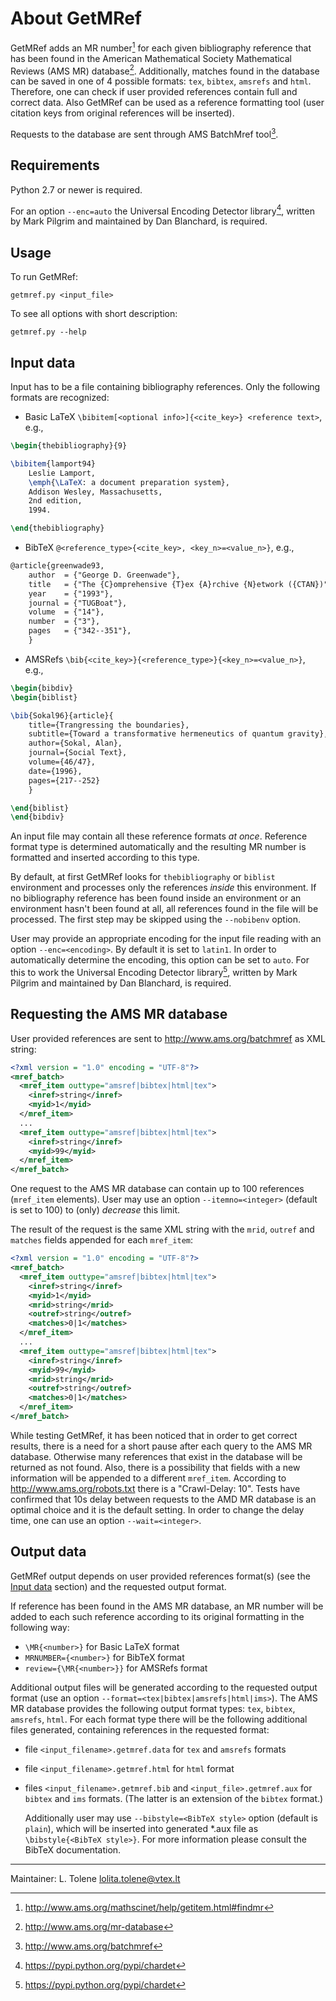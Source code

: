 # About GetMRef

GetMRef adds an MR number[^1] for each given bibliography reference that has been 
found in the American Mathematical Society Mathematical Reviews (AMS MR) database[^2].
Additionally, matches found in the database can be saved in one of 4 possible 
formats: `tex`, `bibtex`, `amsrefs` and `html`. 
Therefore, one can check if user provided references contain full and correct data. 
Also GetMRef can be used as a reference formatting tool 
(user citation keys from original references will be inserted).

Requests to the database are sent through AMS BatchMref tool[^3].

[^1]: http://www.ams.org/mathscinet/help/getitem.html#findmr
[^2]: http://www.ams.org/mr-database
[^3]: http://www.ams.org/batchmref


## Requirements
Python 2.7 or newer is required. 

For an option `--enc=auto` the Universal Encoding Detector library[^4], 
written by Mark Pilgrim and maintained by Dan Blanchard, is required.

[^4]: https://pypi.python.org/pypi/chardet

## Usage

To run GetMRef:
```
getmref.py <input_file>
```

To see all options with short description:
```
getmref.py --help
```

## Input data


Input has to be a file containing bibliography references. 
Only the following formats are recognized:

* Basic LaTeX `\bibitem[<optional info>]{<cite_key>} <reference text>`, e.g.,

```latex
\begin{thebibliography}{9}

\bibitem{lamport94}
    Leslie Lamport,
    \emph{\LaTeX: a document preparation system},
    Addison Wesley, Massachusetts,
    2nd edition,
    1994.

\end{thebibliography}
```

* BibTeX `@<reference_type>{<cite_key>, <key_n>=<value_n>}`, e.g., 

```latex
@article{greenwade93,
    author  = {"George D. Greenwade"},
    title   = {"The {C}omprehensive {T}ex {A}rchive {N}etwork ({CTAN})"},
    year    = {"1993"},
    journal = {"TUGBoat"},
    volume  = {"14"},
    number  = {"3"},
    pages   = {"342--351"},
    }
```

* AMSRefs `\bib{<cite_key>}{<reference_type>}{<key_n>=<value_n>}`, e.g., 

```latex
\begin{bibdiv}
\begin{biblist}

\bib{Sokal96}{article}{
    title={Trangressing the boundaries},
    subtitle={Toward a transformative hermeneutics of quantum gravity},
    author={Sokal, Alan},
    journal={Social Text},
    volume={46/47},
    date={1996},
    pages={217--252}
    }

\end{biblist}
\end{bibdiv}
```

An input file may contain all these reference formats *at once*. 
Reference format type is determined automatically and the resulting MR number is 
formatted and inserted according to this type.    

By default, at first GetMRef looks for `thebibliography` or `biblist` environment 
and processes only the references *inside* this environment. 
If no bibliography reference has been found inside an environment 
or an environment hasn't been found at all, all references found in the file 
will be processed. The first step may be skipped using the `--nobibenv` option. 

User may provide an appropriate encoding for the input file reading with an 
option `--enc=<encoding>`. By default it is set to `latin1`. In order to 
automatically determine the encoding, this option can be set to `auto`. 
For this to work the Universal Encoding Detector library[^4], written by 
Mark Pilgrim and maintained by Dan Blanchard, is required.

## Requesting the AMS MR database 
 
User provided references are sent to http://www.ams.org/batchmref as XML string:
```xml
<?xml version = "1.0" encoding = "UTF-8"?>
<mref_batch>
  <mref_item outtype="amsref|bibtex|html|tex">
    <inref>string</inref>
    <myid>1</myid>
  </mref_item>
  ...
  <mref_item outtype="amsref|bibtex|html|tex">
    <inref>string</inref>
    <myid>99</myid>
  </mref_item>
</mref_batch>
```
One request to the AMS MR database can contain up to 100 references 
(`mref_item` elements). User may use an option `--itemno=<integer>` (default is
set to 100) to (only) *decrease* this limit.

The result of the request is the same XML string with the `mrid`, 
`outref` and `matches` fields appended for each `mref_item`:
```xml
<?xml version = "1.0" encoding = "UTF-8"?>
<mref_batch>
  <mref_item outtype="amsref|bibtex|html|tex">
    <inref>string</inref>
    <myid>1</myid>
    <mrid>string</mrid>
    <outref>string</outref>
    <matches>0|1</matches>
  </mref_item>
  ...
  <mref_item outtype="amsref|bibtex|html|tex">
    <inref>string</inref>
    <myid>99</myid>
    <mrid>string</mrid>
    <outref>string</outref>
    <matches>0|1</matches>
  </mref_item>
</mref_batch>
```

While testing GetMRef, it has been noticed that in order to get correct results,
there is a need for a short pause after each query to the AMS MR database. 
Otherwise many references that exist in the database will be returned as not 
found. Also, there is a possibility that fields with a new information will 
be appended to a different `mref_item`. 
According to http://www.ams.org/robots.txt there is a "Crawl-Delay: 10". 
Tests have confirmed that 10s delay between requests to the AMD MR database is 
an optimal choice and it is the default setting. In order to change the delay time, 
one can use an option `--wait=<integer>`.

## Output data

GetMRef output depends on user provided references format(s) (see the [Input data](#input-data) section) 
and the requested output format.

If reference has been found in the AMS MR database, an MR number will be added to 
each such reference according to its original formatting in the following way:

* `\MR{<number>}` for Basic LaTeX format  
* `MRNUMBER={<number>}` for BibTeX format  
* `review={\MR{<number>}}` for AMSRefs format   

Additional output files will be generated according to the requested output format 
(use an option `--format=<tex|bibtex|amsrefs|html|ims>`).
The AMS MR database provides the following output format types: 
`tex`, `bibtex`, `amsrefs`, `html`.
For each format type there will be the following additional files generated, 
containing references in the requested format:

* file `<input_filename>.getmref.data` for `tex` and `amsrefs` formats  
* file `<input_filename>.getmref.html` for `html` format  
* files `<input_filename>.getmref.bib` and `<input_file>.getmref.aux` for 
  `bibtex` and `ims` formats. (The latter is an extension of the `bibtex` format.) 
  
  Additionally user may use `--bibstyle=<BibTeX style>` option (default is `plain`), 
  which will be inserted into generated *.aux file as `\bibstyle{<BibTeX style>}`. 
  For more information please consult the BibTeX documentation.
  
---
Maintainer: L. Tolene <lolita.tolene@vtex.lt>  